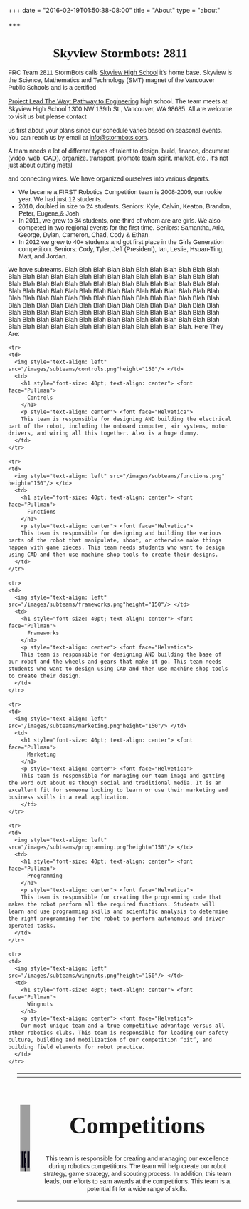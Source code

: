+++
date = "2016-02-19T01:50:38-08:00"
title = "About"
type = "about"

+++

<h1 style= "text-align: center"> <font face="Pullman"> Skyview Stormbots: 2811 </h1>

<p style="font-size: 15"> <font face="Helvetica"> FRC Team 2811 StormBots calls <a href="http://skyview.vansd.org/" target="_blank">Skyview High School</a> it's home base. Skyview is the Science, Mathematics and Technology (SMT) magnet of the Vancouver Public Schools and is a certified

<a href="https://www.pltw.org/our-programs/pltw-engineering" target="_blank">Project Lead The Way: Pathway to Engineering</a> high school.  The team meets at Skyview High School 1300 NW 139th St., Vancouver, WA 98685. All are welcome to visit us but please contact

us first about your plans since our schedule varies based on seasonal events. You can reach us by email at info@stormbots.com.



A team needs a lot of different types of talent to design, build, finance, document (video, web, CAD), organize, transport, promote team spirit, market, etc., it's not just about cutting metal

and connecting wires. We have organized ourselves into various departs.
<ul>
  <li>We became a FIRST Robotics Competition team is 2008-2009, our rookie year. We had just 12 students.</li>
  <li>2010, doubled in size to 24 students. Seniors: Kyle, Calvin, Keaton, Brandon, Peter, Eugene,&  Josh</li>
  <li>In 2011, we grew to 34 students, one-third of whom are are girls. We also competed in two regional events for the first time. Seniors: Samantha, Aric, George, Dylan, Cameron, Chad, Cody & Ethan.</li>
  <li>In 2012 we grew to 40+ students and got first place in the Girls Generation competition.  Seniors:  Cody, Tyler, Jeff (President), Ian, Leslie, Hsuan-Ting, Matt, and Jordan.</li>
</ul>

 We have subteams. Blah Blah Blah Blah Blah Blah Blah Blah Blah Blah Blah Blah Blah Blah Blah Blah Blah Blah Blah Blah Blah Blah Blah Blah Blah Blah Blah Blah Blah Blah Blah Blah Blah Blah Blah Blah Blah Blah Blah Blah Blah Blah Blah Blah Blah Blah Blah Blah Blah Blah Blah Blah Blah Blah Blah Blah Blah Blah Blah Blah Blah Blah Blah Blah Blah Blah Blah Blah Blah Blah Blah Blah Blah Blah Blah Blah Blah Blah Blah Blah Blah Blah Blah Blah Blah Blah Blah Blah Blah Blah Blah Blah Blah Blah Blah Blah Blah Blah Blah Blah Blah Blah Blah Blah Blah Blah Blah Blah Blah Blah Blah Blah Blah Blah Blah Blah Blah Blah Blah Blah Blah Blah Blah Blah Blah Blah Blah Blah Blah. Here They Are:
 </p>

<table border="0" style="width: 100%; margin: 20px">
  <thead>
    <tr>
      <th></th>
      <th></th>
    </tr>
  </thead>
  <tbody>

  <tr>
    <td>
      <img style="text-align: left" src="/images/subteams/competitions.png"height="150"/> </td>
    <td>
      <h1 style="font-size: 40pt; text-align: center"> <font face="Pullman">
        Competitions
      </h1>
      <p style="text-align: center"> <font face="Helvetica">
      This team is responsible for creating and managing our excellence during robotics competitions. The team will help create our robot strategy, game strategy, and scouting process. In addition, this team leads, our efforts to earn awards at the competitions. This team is a potential fit for a wide range of skills.
    </td>
  </tr>

    <tr>
    <td>
      <img style="text-align: left" src="/images/subteams/controls.png"height="150"/> </td>
      <td>
        <h1 style="font-size: 40pt; text-align: center"> <font face="Pullman">
          Controls
        </h1>
        <p style="text-align: center"> <font face="Helvetica">
        This team is responsible for designing AND building the electrical part of the robot, including the onboard computer, air systems, motor drivers, and wiring all this together. Alex is a huge dummy.
      </td>
    </tr>

    <tr>
    <td>
      <img style="text-align: left" src="/images/subteams/functions.png" height="150"/> </td>
      <td>
        <h1 style="font-size: 40pt; text-align: center"> <font face="Pullman">
          Functions
        </h1>
        <p style="text-align: center"> <font face="Helvetica">
        This team is responsible for designing and building the various parts of the robot that manipulate, shoot, or otherwise make things happen with game pieces. This team needs students who want to design using CAD and then use machine shop tools to create their designs.
      </td>
    </tr>

    <tr>
    <td>
      <img style="text-align: left" src="/images/subteams/frameworks.png"height="150"/> </td>
      <td>
        <h1 style="font-size: 40pt; text-align: center"> <font face="Pullman">
          Frameworks
        </h1>
        <p style="text-align: center"> <font face="Helvetica">
        This team is responsible for designing AND building the base of our robot and the wheels and gears that make it go. This team needs students who want to design using CAD and then use machine shop tools to create their design.
      </td>
    </tr>

    <tr>
    <td>
      <img style="text-align: left" src="/images/subteams/marketing.png"height="150"/> </td>
      <td>
        <h1 style="font-size: 40pt; text-align: center"> <font face="Pullman">
          Marketing
        </h1>
        <p style="text-align: center"> <font face="Helvetica">
        This team is responsible for managing our team image and getting the word out about us though social and traditional media. It is an excellent fit for someone looking to learn or use their marketing and business skills in a real application.
        </td>
    </tr>

    <tr>
    <td>
      <img style="text-align: left" src="/images/subteams/programming.png"height="150"/> </td>
      <td>
        <h1 style="font-size: 40pt; text-align: center"> <font face="Pullman">
          Programming
        </h1>
        <p style="text-align: center"> <font face="Helvetica">
        This team is responsible for creating the programming code that makes the robot perform all the required functions. Students will learn and use programming skills and scientific analysis to determine the right programming for the robot to perform autonomous and driver operated tasks.
      </td>
    </tr>

    <tr>
    <td>
      <img style="text-align: left" src="/images/subteams/wingnuts.png"height="150"/> </td>
      <td>
        <h1 style="font-size: 40pt; text-align: center"> <font face="Pullman">
          Wingnuts
        </h1>
        <p style="text-align: center"> <font face="Helvetica">
        Our most unique team and a true competitive advantage versus all other robotics clubs. This team is responsible for leading our safety culture, building and mobilization of our competition “pit”, and building field elements for robot practice.
      </td>
    </tr>

  </tbody>
</table>

</table>

